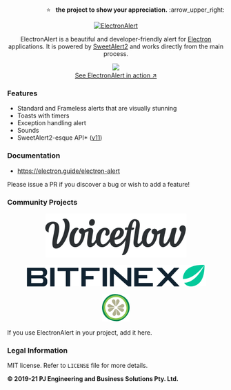 <p align="right">
  ⭐ &nbsp;&nbsp;<strong>the project to show your appreciation.</strong> :arrow_upper_right:
</p>

<p align="center">
  <a href="https://electron.guide/electron-alert">
    <img src="/assets/electronalert.png" alt="ElectronAlert">
  </a>
</p>

<p align="center">
  ElectronAlert is a beautiful and developer-friendly alert for <a href="https://electronjs.org">Electron</a> applications. It is powered by <a href="https://sweetalert2.github.io">SweetAlert2</a> and works directly from the main process.
</p>

<p align="center">
  <a href="https://electron.guide/electron-alert">
    <img src="/assets/example.gif"><br>
    See ElectronAlert in action ↗
  </a>
</p>

### Features

-   Standard and Frameless alerts that are visually stunning
-   Toasts with timers
-   Exception handling alert
-   Sounds
-   SweetAlert2-esque API\* ([v11](https://sweetalert2.github.io/v11.html))

### Documentation

-   https://electron.guide/electron-alert

Please issue a PR if you discover a bug or wish to add a feature!

### Community Projects

<p align="center">
  <a href="https://www.voiceflow.com">
    <img src="/assets/voiceflow_logo.svg" alt="voiceflow">
  </a>
</p>

<p align="center">
  <a href="https://bitfinex.com">
    <img src="/assets/bitfinex-logo.svg" alt="Bitfinex">
  </a>
</p>

<p align="center">
  <a href="https://www.thecucumber.app/">
    <img src="/assets/cucumber-logo.png" alt="theCucumber.app">
  </a>
</p>

If you use ElectronAlert in your project, add it here.

### Legal Information

MIT license. Refer to `LICENSE` file for more details.

**© 2019-21 PJ Engineering and Business Solutions Pty. Ltd.**
